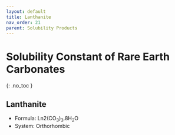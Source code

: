 ```yaml
---
layout: default
title: Lanthanite
nav_order: 21
parent: Solubility Products
---
```

<!-- markdownlint-disable MD014 MD022 MD025 MD033 MD040 -->
# Solubility Constant of Rare Earth Carbonates
{: .no_toc }

## Lanthanite

* Formula: Ln2(CO<sub>3</sub>)<sub>3</sub>.8H<sub>2</sub>O
* System: Orthorhombic

